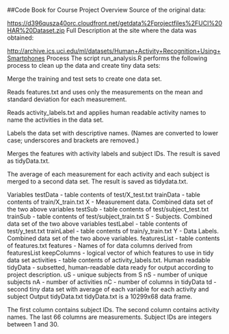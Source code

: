 
##Code Book for Course Project
Overview
Source of the original data:

https://d396qusza40orc.cloudfront.net/getdata%2Fprojectfiles%2FUCI%20HAR%20Dataset.zip
Full Description at the site where the data was obtained:

http://archive.ics.uci.edu/ml/datasets/Human+Activity+Recognition+Using+Smartphones
Process
The script run_analysis.R performs the following process to clean up the data and create tiny data sets:

Merge the training and test sets to create one data set.

Reads features.txt and uses only the measurements on the mean and standard deviation for each measurement.

Reads activity_labels.txt and applies human readable activity names to name the activities in the data set.

Labels the data set with descriptive names. (Names are converted to lower case; underscores and brackets are removed.)

Merges the features with activity labels and subject IDs. The result is saved as tidyData.txt.

The average of each measurement for each activity and each subject is merged to a second data set. The result is saved as tidydata.txt.

Variables
testData - table contents of test/X_test.txt
trainData - table contents of train/X_train.txt
X - Measurement data. Combined data set of the two above variables
testSub - table contents of test/subject_test.txt
trainSub - table contents of test/subject_train.txt
S - Subjects. Combined data set of the two above variables
testLabel - table contents of test/y_test.txt
trainLabel - table contents of train/y_train.txt
Y - Data Labels. Combined data set of the two above variables.
featuresList - table contents of features.txt
features - Names of for data columns derived from featuresList
keepColumns - logical vector of which features to use in tidy data set
activities - table contents of activity_labels.txt. Human readable
tidyData - subsetted, human-readable data ready for output according to project description.
uS - unique subjects from S
nS - number of unique subjects
nA - number of activities
nC - number of columns in tidyData
td - second tiny data set with average of each variable for each activity and subject
Output
tidyData.txt
tidyData.txt is a 10299x68 data frame.

The first column contains subject IDs.
The second column contains activity names.
The last 66 columns are measurements.
Subject IDs are integers between 1 and 30.





